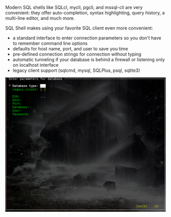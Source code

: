 Modern SQL shells like SQLcl, mycli, pgcli, and mssql-cli are very convenient: they offer auto-completion, syntax highlighting, query history, a multi-line editor, and much more.

SQL Shell makes using your favorite SQL client even more convenient:

* a standard interface to enter connection parameters so you don't have to remember command line options
* defaults for host name, port, and user to save you time
* pre-defined connection strings for connection without typing
* automatic tunneling if your database is behind a firewall or listening only on localhost interface
* legacy client support (sqlcmd, mysql, SQLPlus, psql, sqlite3)

![ ](https://raw.githubusercontent.com/thorstenkampe/SQL-Shell/main/screenshots/standard.png)

